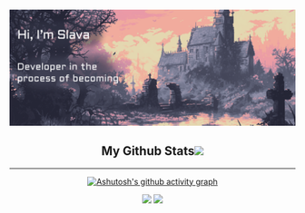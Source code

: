 <html lang="en">  
<head>  
    <meta charset="UTF-8">  
    <meta name="viewport" content="width=device-width, initial-scale=1.0">
<!--     <link rel="stylesheet" href="./assets/styles.css">   -->
</head>  
<body>

![](./assets/004.png)

<h2 align="center">
	My Github Stats<img src="https://media.giphy.com/media/VgCDAzcKvsR6OM0uWg/giphy.gif" width="50">
</h2>


---

<div align="center">

[![Ashutosh's github activity graph](https://github-readme-activity-graph.vercel.app/graph?username=SlavaKuntsov&theme=dracula&days=60)](https://github.com/ashutosh00710/github-readme-activity-graph)

<img src="https://github-readme-stats.vercel.app/api/top-langs/?username=SlavaKuntsov&theme=dracula&layout=compact">

<img src="https://github-readme-stats.vercel.app/api?username=SlavaKuntsov&show_icons=true&theme=dracula&hide=contribs">

</div>  
  
</body>  
</html>
